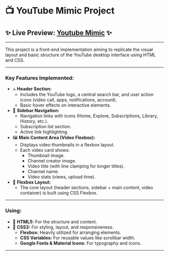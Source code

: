 # 📺 YouTube Mimic Project

## **✨ Live Preview:** [**Youtube Mimic**](https://youtube-mimic-project.netlify.app/) ✨

---

This project is a front-end implementation aiming to replicate the visual layout and basic structure of the YouTube desktop interface using HTML and CSS.

---

### Key Features Implemented:

*   🔝 **Header Section:**
    *   Includes the YouTube logo, a central search bar, and user action icons (video call, apps, notifications, account).
    *   Basic hover effects on interactive elements.
*   🧭 **Sidebar Navigation:**
    *   Navigation links with icons (Home, Explore, Subscriptions, Library, History, etc.).
    *   Subscription list section.
    *   Active link highlighting.
*   🖼️ **Main Content Area (Video Flexbox):**
    *   Displays video thumbnails in a flexbox layout.
    *   Each video card shows:
        *   Thumbnail image.
        *   Channel creator image.
        *   Video title (with line clamping for longer titles).
        *   Channel name.
        *   Video stats (views, upload time).
*   💪 **Flexbox Layout:**
    *   The core layout (header sections, sidebar + main content, video container) is built using CSS Flexbox.
---

### Using:

*   🧱 **HTML5:** For the structure and content.
*   🎨 **CSS3:** For styling, layout, and responsiveness.
    *   **Flexbox:** Heavily utilized for arranging elements.
    *   **CSS Variables:** For reusable values like scrollbar width.
    *   **Google Fonts & Material Icons:** For typography and icons.

---
